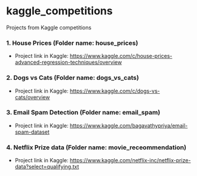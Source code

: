 # kaggle_competitions
Projects from Kaggle competitions

### 1. House Prices (Folder name: house_prices)
  - Project link in Kaggle: https://www.kaggle.com/c/house-prices-advanced-regression-techniques/overview

### 2. Dogs vs Cats (Folder name: dogs_vs_cats)
  - Project link in Kaggle: https://www.kaggle.com/c/dogs-vs-cats/overview

### 3. Email Spam Detection (Folder name: email_spam)
  - Project link in Kaggle: https://www.kaggle.com/bagavathypriya/email-spam-dataset

### 4. Netflix Prize data (Folder name: movie_receommendation)
  - Project link in Kaggle: https://www.kaggle.com/netflix-inc/netflix-prize-data?select=qualifying.txt
